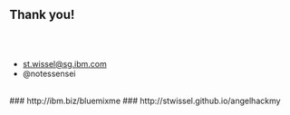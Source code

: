 ##  Thank you!
<br />
<br />

- st.wissel@sg.ibm.com
- @notessensei

<br />
### http://ibm.biz/bluemixme
### http://stwissel.github.io/angelhackmy


